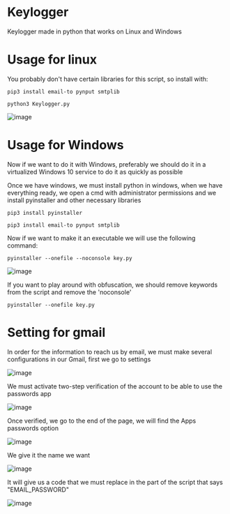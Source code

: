 # Keylogger

Keylogger made in python that works on Linux and Windows

# Usage for linux

You probably don't have certain libraries for this script, so install with:

```
pip3 install email-to pynput smtplib
```

```
python3 Keylogger.py
```

![image](https://github.com/MT-256/Keylogger/assets/127991386/a6d1b3f8-c583-4f72-8fe6-23bd35738be4)

# Usage for Windows

Now if we want to do it with Windows, preferably we should do it in a virtualized Windows 10 service to do it as quickly as possible

Once we have windows, we must install python in windows, when we have everything ready, we open a cmd with administrator permissions and we install pyinstaller and other necessary libraries

```
pip3 install pyinstaller
```

```
pip3 install email-to pynput smtplib
```

Now if we want to make it an executable we will use the following command:

```
pyinstaller --onefile --noconsole key.py
```

![image](https://github.com/MT-256/Keylogger/assets/127991386/8e8db458-c6c0-473f-accd-51d20745ff1d)

If you want to play around with obfuscation, we should remove keywords from the script and remove the 'noconsole'

```
pyinstaller --onefile key.py 
```

# Setting for gmail

In order for the information to reach us by email, we must make several configurations in our Gmail, first we go to settings

![image](https://github.com/MT-256/Keylogger/assets/127991386/753b1145-174d-49a9-b25c-95a54a6a6068)

We must activate two-step verification of the account to be able to use the passwords app

![image](https://github.com/MT-256/Keylogger/assets/127991386/2939a8f4-76ca-42b5-a56a-4e6facdeacf8)

Once verified, we go to the end of the page, we will find the Apps passwords option


![image](https://github.com/MT-256/Keylogger/assets/127991386/8c372a69-ec6f-478e-9780-413dbcc637d7)

We give it the name we want

![image](https://github.com/MT-256/Keylogger/assets/127991386/ef0aead0-3e27-4060-ab16-1b2a5ba9f297)

It will give us a code that we must replace in the part of the script that says "EMAIL_PASSWORD"

![image](https://github.com/MT-256/Keylogger/assets/127991386/bbdcd0c8-dea2-4b0f-a2fc-4bee278bb86b)

